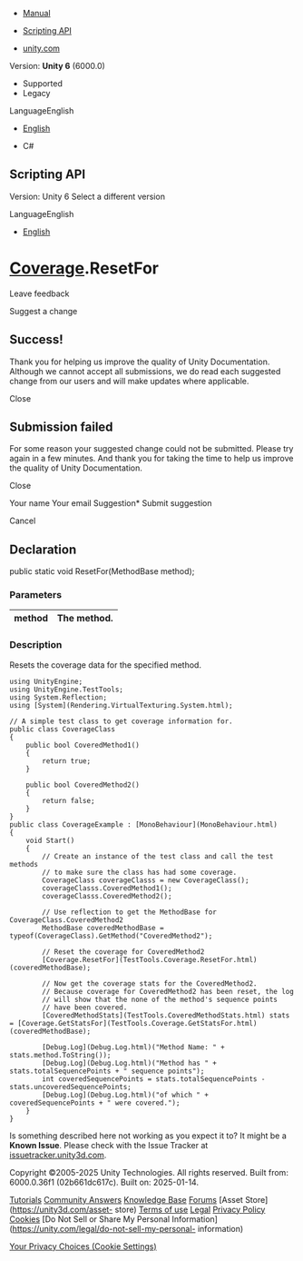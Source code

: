 [ ]()

  * [Manual](../Manual/index.html)
  * [Scripting API](../ScriptReference/index.html)

  * [unity.com](https://unity.com/)

Version: **Unity 6** (6000.0)

  * Supported
  * Legacy

LanguageEnglish

  * [English]()

  * C#

[ ](https://docs.unity3d.com)

## Scripting API

Version: Unity 6 Select a different version

LanguageEnglish

  * [English]()

#  [Coverage](TestTools.Coverage.html).ResetFor

Leave feedback

Suggest a change

## Success!

Thank you for helping us improve the quality of Unity Documentation. Although
we cannot accept all submissions, we do read each suggested change from our
users and will make updates where applicable.

Close

## Submission failed

For some reason your suggested change could not be submitted. Please <a>try
again</a> in a few minutes. And thank you for taking the time to help us
improve the quality of Unity Documentation.

Close

Your name Your email Suggestion* Submit suggestion

Cancel

[ ]()

## Declaration

public static void ResetFor(MethodBase method);

### Parameters

method | The method.  
---|---  
  
### Description

Resets the coverage data for the specified method.

    
    
    using UnityEngine;
    using UnityEngine.TestTools;
    using System.Reflection;
    using [System](Rendering.VirtualTexturing.System.html);  
      
    // A simple test class to get coverage information for.
    public class CoverageClass
    {
        public bool CoveredMethod1()
        {
            return true;
        }  
      
        public bool CoveredMethod2()
        {
            return false;
        }
    }
    public class CoverageExample : [MonoBehaviour](MonoBehaviour.html)
    {
        void Start()
        {
            // Create an instance of the test class and call the test methods
            // to make sure the class has had some coverage.
            CoverageClass coverageClasss = new CoverageClass();
            coverageClasss.CoveredMethod1();
            coverageClasss.CoveredMethod2();  
      
            // Use reflection to get the MethodBase for CoverageClass.CoveredMethod2
            MethodBase coveredMethodBase = typeof(CoverageClass).GetMethod("CoveredMethod2");  
      
            // Reset the coverage for CoveredMethod2
            [Coverage.ResetFor](TestTools.Coverage.ResetFor.html)(coveredMethodBase);  
      
            // Now get the coverage stats for the CoveredMethod2.
            // Because coverage for CoveredMethod2 has been reset, the log
            // will show that the none of the method's sequence points
            // have been covered.
            [CoveredMethodStats](TestTools.CoveredMethodStats.html) stats = [Coverage.GetStatsFor](TestTools.Coverage.GetStatsFor.html)(coveredMethodBase);  
      
            [Debug.Log](Debug.Log.html)("Method Name: " + stats.method.ToString());
            [Debug.Log](Debug.Log.html)("Method has " + stats.totalSequencePoints + " sequence points");
            int coveredSequencePoints = stats.totalSequencePoints - stats.uncoveredSequencePoints;
            [Debug.Log](Debug.Log.html)("of which " + coveredSequencePoints + " were covered.");
        }
    }
    

Is something described here not working as you expect it to? It might be a
**Known Issue**. Please check with the Issue Tracker at
[issuetracker.unity3d.com](https://issuetracker.unity3d.com).

Copyright ©2005-2025 Unity Technologies. All rights reserved. Built from:
6000.0.36f1 (02b661dc617c). Built on: 2025-01-14.

[Tutorials](https://unity3d.com/learn) [Community
Answers](https://answers.unity3d.com) [Knowledge
Base](https://support.unity3d.com/hc/en-us)
[Forums](https://forum.unity3d.com) [Asset Store](https://unity3d.com/asset-
store) [Terms of use](https://docs.unity3d.com/Manual/TermsOfUse.html)
[Legal](https://unity.com/legal) [Privacy
Policy](https://unity.com/legal/privacy-policy)
[Cookies](https://unity.com/legal/cookie-policy) [Do Not Sell or Share My
Personal Information](https://unity.com/legal/do-not-sell-my-personal-
information)

[Your Privacy Choices (Cookie Settings)](javascript:void\(0\);)

